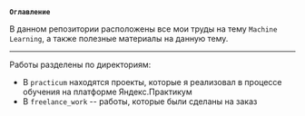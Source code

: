 **`Оглавление`**

В данном репозитории расположены все мои труды на тему `Machine Learning`, а также полезные материалы на данную тему.

---

Работы разделены по директориям:

 - В `practicum` находятся проекты, которые я реализовал в процессе обучения на платформе Яндекс.Практикум
 - В `freelance_work` -- работы, которые были сделаны на заказ
